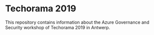 # Techorama 2019
This repository contains information about the Azure Governance and Security workshop of Techorama 2019 in Antwerp.
